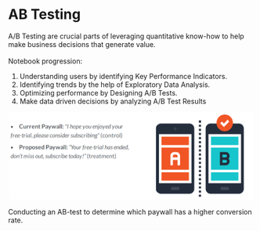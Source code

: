 # AB Testing

A/B Testing are crucial parts of leveraging quantitative know-how to help make business decisions that generate value.
</br></br>
Notebook progression:</br>

1. Understanding users by identifying Key Performance Indicators.
2. Identifying trends by the help of Exploratory Data Analysis.
3. Optimizing performance by Designing A/B Tests.
4. Make data driven decisions by analyzing A/B Test Results

<p align="center">
  <img src="data/ab_testing.png" width=500>
</p>

Conducting an AB-test to determine which paywall has a higher conversion rate.
